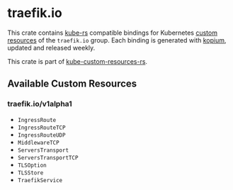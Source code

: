 <!--
SPDX-FileCopyrightText: The kube-custom-resources-rs Authors
SPDX-License-Identifier: 0BSD
 -->

# traefik.io

This crate contains [kube-rs](https://kube.rs/) compatible bindings for Kubernetes [custom resources](https://kubernetes.io/docs/tasks/extend-kubernetes/custom-resources/custom-resource-definitions/) of the `traefik.io` group. Each binding is generated with [kopium](https://github.com/kube-rs/kopium), updated and released weekly.

This crate is part of [kube-custom-resources-rs](https://github.com/metio/kube-custom-resources-rs).

## Available Custom Resources

### traefik.io/v1alpha1
- `IngressRoute`
- `IngressRouteTCP`
- `IngressRouteUDP`
- `MiddlewareTCP`
- `ServersTransport`
- `ServersTransportTCP`
- `TLSOption`
- `TLSStore`
- `TraefikService`
